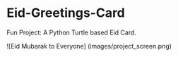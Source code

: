 # Eid-Greetings-Card

Fun Project: A Python Turtle based Eid Card.

![Eid Mubarak to Everyone] (images/project_screen.png)
